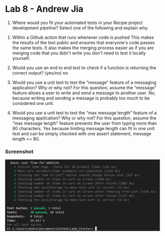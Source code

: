 # Lab 8 - Andrew Jia
1) Where would you fit your automated tests in your Recipe project development pipeline? Select one of the following and explain why.
1. Within a Github action that runs whenever code is pushed
This makes the results of the test public and ensures that everyone's code passes the same tests. It also makes the merging process easier as if you are merging code that you didn't write you don't need to test it locally yourself. 

2) Would you use an end to end test to check if a function is returning the correct output? (yes/no)
no

3) Would you use a unit test to test the “message” feature of a messaging application? Why or why not? For this question, assume the “message” feature allows a user to write and send a message to another user.
No, because writing and sending a message is probably too much to be considered one unit. 

4) Would you use a unit test to test the “max message length” feature of a messaging application? Why or why not? For this question, assume the “max message length” feature prevents the user from typing more than 80 characters.
Yes because limiting message length can fit in one unit test and can be simply checked with one assert statement, message length <= 80.


### Screenshot
![lab 8 screenshot](assets/lab8sc.png)